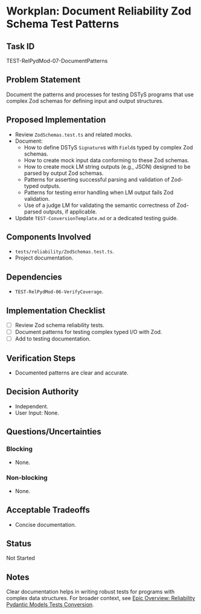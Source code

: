 # Workplan: Document Reliability Zod Schema Test Patterns

## Task ID
TEST-RelPydMod-07-DocumentPatterns

## Problem Statement
Document the patterns and processes for testing DSTyS programs that use complex Zod schemas for defining input and output structures.

## Proposed Implementation
- Review `ZodSchemas.test.ts` and related mocks.
- Document:
    - How to define DSTyS `Signature`s with `Field`s typed by complex Zod schemas.
    - How to create mock input data conforming to these Zod schemas.
    - How to create mock LM string outputs (e.g., JSON) designed to be parsed by output Zod schemas.
    - Patterns for asserting successful parsing and validation of Zod-typed outputs.
    - Patterns for testing error handling when LM output fails Zod validation.
    - Use of a judge LM for validating the semantic correctness of Zod-parsed outputs, if applicable.
- Update `TEST-ConversionTemplate.md` or a dedicated testing guide.

## Components Involved
- `tests/reliability/ZodSchemas.test.ts`.
- Project documentation.

## Dependencies
- `TEST-RelPydMod-06-VerifyCoverage`.

## Implementation Checklist
- [ ] Review Zod schema reliability tests.
- [ ] Document patterns for testing complex typed I/O with Zod.
- [ ] Add to testing documentation.

## Verification Steps
- Documented patterns are clear and accurate.

## Decision Authority
- Independent.
- User Input: None.

## Questions/Uncertainties
### Blocking
- None.
### Non-blocking
- None.

## Acceptable Tradeoffs
- Concise documentation.

## Status
Not Started

## Notes
Clear documentation helps in writing robust tests for programs with complex data structures.
For broader context, see [Epic Overview: Reliability Pydantic Models Tests Conversion](../../docs/planning/workplans/TEST-ReliabilityPydanticModelsTests.md).
